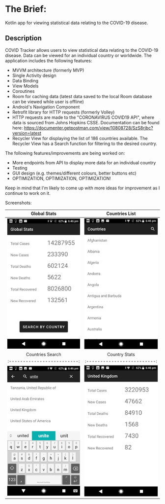 # The Brief:

Kotlin app for viewing statistical data relating to the COVID-19 disease. 

## Description

COVID Tracker allows users to view statistical data relating to the COVID-19 disease. Data can be viewed for an individual country or worldwide. The application includes the following features:
* MVVM architecture (formerly MVP)
* Single Activity design
* Data Binding
* View Models
* Coroutines
* Room for caching data (latest data saved to the local Room database can be viewed while user is offline)
* Android's Navigation Component
* Retrofit library for HTTP requests (formerly Volley)
* HTTP requests are made to the "CORONAVIRUS COVID19 API", where data is sourced from Johns Hopkins CSSE. Documentation can be found here: https://documenter.getpostman.com/view/10808728/SzS8rjbc?version=latest
* Recycler View for displaying the list of 186 countries available. The Recycler View has a Search function for filtering to the desired country.

The following features/improvements are being worked on:
* More endpoints from API to display more data for an individual country
* Testing
* GUI design (e.g. themes/different colours, better buttons etc)
* OPTIMIZATION, OPTIMIZATION, OPTIMIZATION!

Keep in mind that I'm likely to come up with more ideas for improvement as I continue to work on it.

Screenshots:

Global Stats             |  Countries List
:-------------------------:|:-------------------------:
![Global Stats](/screenshots/global-stats.png)  |  ![Countries List](/screenshots/countries-list.png)
Countries Search             |  Country Stats
:-------------------------:|:-------------------------:
![Countries Search](/screenshots/countries-search.png)  |  ![Country Stats](/screenshots/country-stats.png)